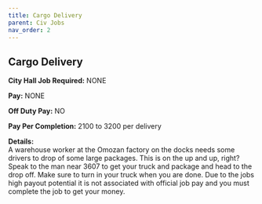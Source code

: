 ```yaml
---
title: Cargo Delivery
parent: Civ Jobs
nav_order: 2
---
```


## Cargo Delivery

**City Hall Job Required:**  NONE 

**Pay:** NONE

**Off Duty Pay:**  NO 

**Pay Per Completion:**  2100 to 3200 per delivery

**Details:**     
    A warehouse worker at the Omozan factory on the docks needs some drivers to drop of some large packages. This is on the up and up, right? Speak to the man near 3607 to get your truck and package and head to the drop off. Make sure to turn in your truck when you are done. Due to the jobs high payout potential it is not associated with official job pay and you must complete the job to get your money.


